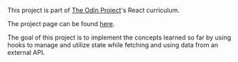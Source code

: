 This project is part of [The Odin Project](https://www.theodinproject.com)'s React curriculum.

The project page can be found [here](https://www.theodinproject.com/lessons/react-new-memory-card).

The goal of this project is to implement the concepts learned so far by using hooks to manage and utilize state while fetching and using data from an external API.
